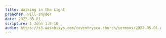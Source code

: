 ```yaml
---
title: Walking in the Light
preacher: will-snyder
date: 2022-05-01
scripture: 1 John 1:5-10
audio: https://s3.wasabisys.com/coventrypca.church/sermons/2022.05.01.A Walking in the Light - Will Snyder.mp3
---
```

